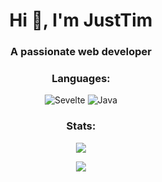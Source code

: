 <h1 align="center">Hi 👋, I'm JustTim</h1>
<h3 align="center">A passionate web developer</h3>

<h3 align="center">Languages:</h3>
<p align="center">
  <img alt="Sevelte" src="https://img.shields.io/badge/Svelte-%23f1413d.svg?style=for-the-badge&logo=svelte&logoColor=white"/>
  <!--<img alt="PMMP" src="https://img.shields.io/badge/Pocketmine Mp-%23777BB4.svg?style=for-the-badge&logo=php&logoColor=white"/>-->
  <img alt="Java" src="https://img.shields.io/badge/Java-%23ED8B00.svg?style=for-the-badge&logo=openjdk&logoColor=white"/>
</p>  

<h3 align="center">Stats:</h3>
<p align="center">
  <img src="https://github-readme-stats.vercel.app/api?username=TarzaxDev&show_icons=true&theme=radical&line_height=27">
</p>
<p align="center">
 <img src="https://github-readme-streak-stats.herokuapp.com/?user=TarzaxDev&show_icons=true&locale=en&layout=compact&theme=radical&line_height=0" />
</p>

